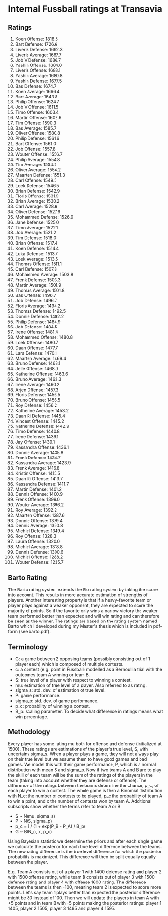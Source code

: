 # Internal Fussball ratings at Transavia
## Ratings
1. Koen Offense: 1818.5 
2. Bart Defense: 1726.6 
3. Liveris Defense: 1692.3 
4. Liveris Average: 1687.7 
5. Job V Defense: 1686.7 
6. Yashin Offense: 1684.0 
7. Liveris Offense: 1683.1 
8. Yashin Average: 1680.8 
9. Yashin Defense: 1677.5 
10. Bas Defense: 1674.7 
11. Koen Average: 1666.4 
12. Bart Average: 1643.8 
13. Philip Offense: 1624.7 
14. Job V Offense: 1611.5 
15. Timo Offense: 1603.4 
16. Martin Offense: 1602.6 
17. Tim Offense: 1590.3 
18. Bas Average: 1585.7 
19. Oliver Offense: 1580.8 
20. Philip  Defense: 1561.6 
21. Bart Offense: 1561.0 
22. Job Offense: 1557.8 
23. Wouter Offense: 1556.7 
24. Philip Average: 1554.8 
25. Tim Average: 1554.2 
26. Oliver Average: 1554.2 
27. Maarten Defense: 1551.3 
28. Carl Offense: 1549.5 
29. Loek Defense: 1546.5 
30. Brian Defense: 1542.9 
31. Floris Offense: 1531.9 
32. Brian Average: 1530.2 
33. Carl Average: 1528.6 
34. Oliver Defense: 1527.6 
35. Mohammed Defense: 1526.9 
36. Jane Defense: 1525.0 
37. Timo Average: 1522.1 
38. Job Average: 1521.2 
39. Tim Defense: 1518.0 
40. Brian Offense: 1517.4 
41. Koen Defense: 1514.4 
42. Luka Defense: 1513.7 
43. Loek Average: 1513.6 
44. Thomas Offense: 1511.1 
45. Carl Defense: 1507.8 
46. Mohammed Average: 1503.8 
47. Frenk  Defense: 1503.3 
48. Martin Average: 1501.9 
49. Thomas Average: 1501.8 
50. Bas Offense: 1496.7 
51. Job  Defense: 1496.7 
52. Floris Average: 1494.2 
53. Thomas Defense: 1492.5 
54. Donnie Defense: 1492.2 
55. Philip Defense: 1484.9 
56. Job Defense: 1484.5 
57. Irene Offense: 1481.4 
58. Mohammed Offense: 1480.8 
59. Loek Offense: 1480.7 
60. Daan Offense: 1477.7 
61. Lars Defense: 1470.1 
62. Maarten Average: 1469.4 
63. Bruno Defense: 1468.1 
64. Jelle Offense: 1468.0 
65. Katherine Offense: 1463.6 
66. Bruno Average: 1462.3 
67. Irene Average: 1460.2 
68. Arjen Offense: 1457.3 
69. Floris Defense: 1456.5 
70. Bruno Offense: 1456.5 
71. Roy Defense: 1456.2 
72. Katherine Average: 1453.2 
73. Daan Ri Defense: 1445.4 
74. Vincent Offense: 1445.2 
75. Katherine Defense: 1442.9 
76. Timo Defense: 1440.8 
77. Irene Defense: 1439.1 
78. Jay Offense: 1439.1 
79. Kassandra Offense: 1436.1 
80. Donnie Average: 1435.8 
81. Frenk Defense: 1434.7 
82. Kassandra Average: 1423.9 
83. Frenk Average: 1416.8 
84. Kristin Offense: 1415.5 
85. Daan Ri Offense: 1413.7 
86. Kassandra Defense: 1411.7 
87. Martin Defense: 1401.2 
88. Dennis Offense: 1400.9 
89. Frenk Offense: 1399.0 
90. Wouter Average: 1396.2 
91. Roy Average: 1392.2 
92. Maarten Offense: 1387.6 
93. Donnie Offense: 1379.4 
94. Dennis Average: 1350.8 
95. Michiel Defense: 1349.4 
96. Roy Offense: 1328.3 
97. Laura Offense: 1320.0 
98. Michiel Average: 1318.8 
99. Dennis Defense: 1300.6 
100. Michiel Offense: 1288.2 
101. Wouter Defense: 1235.7 

## Barto Rating
The Barto rating system extends the Elo rating system by taking the score into account. This results in more accurate estimation of strengths of players. Another interesting property is that if a heavy-favorite team or player plays against a weaker opponent, they are expected to score the majority of points. So if the favorite only wins a narrow victory the weaker team performed better than expected and will win rating and can therefore be seen as the winner. The ratings are based on the rating system named Barto which I developed during my Master's thesis which is included in pdf-form (see barto.pdf).
## Terminology
- G: a game between 2 opposing teams (possibly consisting out of 1 player each) which is composed of multiple contests.
- c: a contest (e.g. point in Fussball) modelled as a Bernoullia trial with the outcomes team A winning or team B.
- S: true level of a player with respect to winning a contest.
- mu: estimation of true level of a player. Also referred to as rating.
- sigma_s: std. dev. of estimation of true level.
- P: game performance.
- sigma_p: std. dev. of game performance.
- p_c: probability of winning a contest.
- B_p: scaling parameter. To decide what difference in ratings means what win percentage.
## Methodology
Every player has some rating mu both for offense and defense (initialized at 1500). These ratings are estimations of the player's true level, S, with uncertainy sigma_s. When a player plays a game, they will not always play on their true level but we assume them to have good games and bad games. We model this with their game performance, P, which is a normal distribution with mean S and sigma_p. Now if two teams A and B are to play the skill of each team will be the sum of the ratings of the players in the team (taking into account whether they are defense or offense). The difference of the ratings between the teams determine the chance, p_c, of each player to win a contest. The whole game is then a Binomial distribution with N_c: the number of contests to be played, p_c the probability of team A to win a point, and x the number of contests won by team A. Additional subscripts show whether the terms refer to team A or B
- S ~ N(mu, sigma_s)
- P ~ N(S, sigma_p)
- p_c = 1 / (1 + exp(P_B - P_A) / B_p)
- G ~ B(N_c, x, p_c)

Using Bayesian statistic we determine the priors and after each single game we calculate the posterior for each true level difference between the teams. The new rating difference is the true level difference for which the posterior probability is maximized. This difference will then be split equally equally between the player. 

E.g. Team A consists out of a player 1 with 1400 defense rating and player 2 with 1500 offense rating, while team B consists out of player 3 with 1500 defense rating and player 4 with offense 1600 rating. The difference between the teams is then -100, meaning team 2 is expected to score more points. Let's say team 1 plays better than expected the posterior difference might be 80 instead of 100. Then we will update the players in team A with +5 points and in team B with -5 points making the posterior ratings: player 1 1405, player 2 1505, player 3 1495 and player 4 1595.